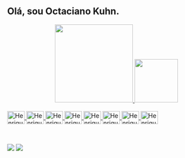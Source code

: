 ## Olá, sou Octaciano Kuhn.

<div align="center">
  <a href="https://github.com/2kand2">
  <img height="180em" src="https://github-readme-stats.vercel.app/api?username=2kand2&show_icons=true&theme=dracula&include_all_commits=true&count_private=true"/>
  <img height="100em" src="https://github-readme-stats.vercel.app/api/top-langs/?username=2kand2&layout=compact&langs_count=7&theme=dracula"/>
</div>

<div style="display: inline_block"><br>
  <img align="center" alt="Henrique-JavaScript" height="30" width="40" src="https://cdn.jsdelivr.net/gh/devicons/devicon/icons/javascript/javascript-original.svg" />
  <img align="center" alt="Henrique-HTML" height="30" width="40" src="https://cdn.jsdelivr.net/gh/devicons/devicon/icons/html5/html5-original.svg" />
  <img align="center" alt="Henrique-CSS" height="30" width="40" src="https://cdn.jsdelivr.net/gh/devicons/devicon/icons/css3/css3-original.svg" />
  <img align="center" alt="Henrique-Java" height="30" width="40" src="https://cdn.jsdelivr.net/gh/devicons/devicon/icons/java/java-original-wordmark.svg" />
  <img align="center" alt="Henrique-Python" height="30" width="40" src="https://cdn.jsdelivr.net/gh/devicons/devicon/icons/python/python-original.svg" />
  <img align="center" alt="Henrique-NodeJS" height="30" width="40" src="https://cdn.jsdelivr.net/gh/devicons/devicon/icons/nodejs/nodejs-original.svg" />
  <img align="center" alt="Henrique-Vuejs" height="30" width="40" src="https://cdn.jsdelivr.net/gh/devicons/devicon/icons/vuejs/vuejs-original.svg" />
  <img align="center" alt="Henrique-MySQL" height="30" width="40" src="https://cdn.jsdelivr.net/gh/devicons/devicon/icons/mysql/mysql-original.svg" />
</div>
  
##
  
<div style="display: inline_block"><br>
  <a href="https://www.linkedin.com/in/octaciano-henrique-peralte-kuhn-8b6b52222/"><img src="https://img.shields.io/badge/LinkedIn-0077B5?style=for-the-badge&logo=linkedin&logoColor=white"></a>
  <a href="mailto:octaciano11@gmail.com"><img src="https://img.shields.io/badge/Gmail-D14836?style=for-the-badge&logo=gmail&logoColor=white"></a>
</div>
